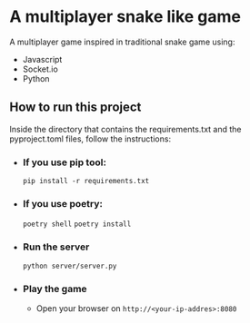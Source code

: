# A multiplayer snake like game
A multiplayer game inspired in traditional snake game using:
- Javascript
- Socket.io
- Python


## How to run this project
Inside the directory that contains the requirements.txt and the pyproject.toml files, follow the instructions:

- ### If you use pip tool:
  ```pip install -r requirements.txt```

- ### If you use poetry:
  ```poetry shell```
  ```poetry install```

- ### Run the server
  ```python server/server.py```

- ### Play the game
  - Open your browser on ```http://<your-ip-addres>:8080```

